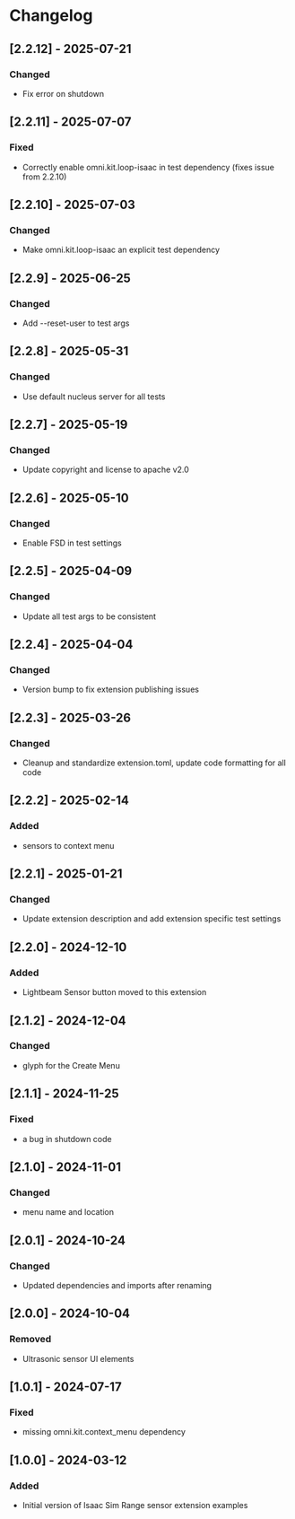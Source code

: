 # Changelog
## [2.2.12] - 2025-07-21
### Changed
- Fix error on shutdown 

## [2.2.11] - 2025-07-07
### Fixed
- Correctly enable omni.kit.loop-isaac in test dependency (fixes issue from 2.2.10)

## [2.2.10] - 2025-07-03
### Changed
- Make omni.kit.loop-isaac an explicit test dependency

## [2.2.9] - 2025-06-25
### Changed
- Add --reset-user to test args

## [2.2.8] - 2025-05-31
### Changed
- Use default nucleus server for all tests

## [2.2.7] - 2025-05-19
### Changed
- Update copyright and license to apache v2.0

## [2.2.6] - 2025-05-10
### Changed
- Enable FSD in test settings

## [2.2.5] - 2025-04-09
### Changed
- Update all test args to be consistent

## [2.2.4] - 2025-04-04
### Changed
- Version bump to fix extension publishing issues

## [2.2.3] - 2025-03-26
### Changed
- Cleanup and standardize extension.toml, update code formatting for all code

## [2.2.2] - 2025-02-14
### Added
- sensors to context menu

## [2.2.1] - 2025-01-21
### Changed
- Update extension description and add extension specific test settings

## [2.2.0] - 2024-12-10
### Added
- Lightbeam Sensor button moved to this extension

## [2.1.2] - 2024-12-04
### Changed
- glyph for the Create Menu

## [2.1.1] - 2024-11-25
### Fixed
- a bug in shutdown code

## [2.1.0] - 2024-11-01
### Changed
- menu name and location

## [2.0.1] - 2024-10-24
### Changed
- Updated dependencies and imports after renaming

## [2.0.0] - 2024-10-04
### Removed
- Ultrasonic sensor UI elements

## [1.0.1] - 2024-07-17
### Fixed
- missing omni.kit.context_menu dependency

## [1.0.0] - 2024-03-12
### Added
- Initial version of Isaac Sim Range sensor extension examples
